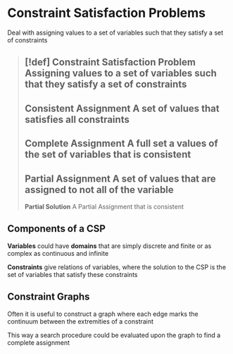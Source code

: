 # Constraint Satisfaction Problems

Deal with assigning values to a set of variables such that they satisfy a set of constraints

> [!def]
> **Constraint Satisfaction Problem**
> Assigning values to a set of variables such that they satisfy a set of constraints
> ---
> **Consistent Assignment**
> A set of values that satisfies all constraints
> ---
> **Complete Assignment**
> A full set a values of the set of variables that is consistent
> ---
> **Partial Assignment**
> A set of values that are assigned to not all of the variable
> ---
> **Partial Solution**
> A Partial Assignment that is consistent

## Components of a CSP

**Variables** could have **domains** that are simply discrete and finite or as complex as continuous and infinite

**Constraints** give relations of variables, where the solution to the CSP is the set of variables that satisfy these constraints

## Constraint Graphs

Often it is useful to construct a graph where each edge marks the continuum between the extremities of a constraint

This way a search procedure could be evaluated upon the graph to find a complete assignment


